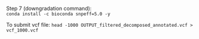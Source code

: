 Step 7 (downgradation command):  
`conda install -c bioconda snpeff=5.0 -y`  
  
To submit vcf file:
`head -1000 OUTPUT_filtered_decomposed_annotated.vcf > vcf_1000.vcf`
